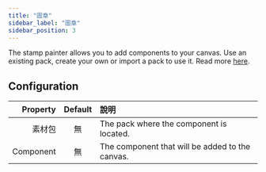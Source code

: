 ```yaml
---
title: "圖章"
sidebar_label: "圖章"
sidebar_position: 3
---
```


The stamp painter allows you to add components to your canvas. Use an existing pack, create your own or import a pack to use it. Read more [here](../pack).

## Configuration

|  Property | Default | 說明                                              |
| ---------:|:-------:|:----------------------------------------------- |
|       素材包 |    無    | The pack where the component is located.        |
| Component |    無    | The component that will be added to the canvas. |
